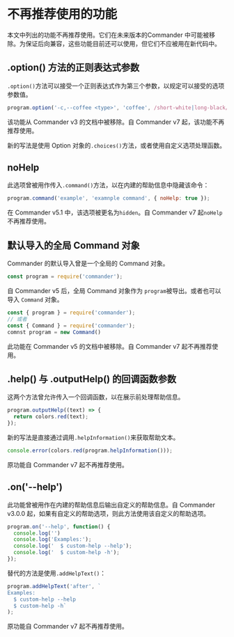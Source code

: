 # 不再推荐使用的功能

本文中列出的功能不再推荐使用。它们在未来版本的Commander 中可能被移除。为保证后向兼容，这些功能目前还可以使用，但它们不应被用在新代码中。

## .option() 方法的正则表达式参数

`.option()`方法可以接受一个正则表达式作为第三个参数，以规定可以接受的选项参数值。

```js
program.option('-c,--coffee <type>', 'coffee', /short-white|long-black/);
```

该功能从 Commander v3 的文档中被移除。自 Commander v7 起，该功能不再推荐使用。

新的写法是使用 Option 对象的`.choices()`方法，或者使用自定义选项处理函数。

## noHelp

此选项曾被用作传入`.command()`方法，以在内建的帮助信息中隐藏该命令：

```js
program.command('example', 'examnple command', { noHelp: true });
```

在 Commander v5.1 中，该选项被更名为`hidden`。自 Commander v7 起`noHelp`不再推荐使用。

## 默认导入的全局 Command 对象

Commander 的默认导入曾是一个全局的 Command 对象。

```js
const program = require('commander');
```

自 Commander v5 后，全局 Command 对象作为 `program`被导出。或者也可以导入 `Command` 对象。

```js
const { program } = require('commander');
// 或者
const { Command } = require('commander');
comnst program = new Command()
```

此功能在 Commander v5 的文档中被移除。自 Commander v7 起不再推荐使用。

## .help() 与 .outputHelp() 的回调函数参数

这两个方法曾允许传入一个回调函数，以在展示前处理帮助信息。

```js
program.outputHelp((text) => {
  return colors.red(text);
});
```

新的写法是直接通过调用`.helpInformation()`来获取帮助文本。

```js
console.error(colors.red(program.helpInformation()));
```

原功能自 Commander v7 起不再推荐使用。

## .on('--help')

此功能曾被用作在内建的帮助信息后输出自定义的帮助信息。自 Commander v3.0.0 起，如果有自定义的帮助选项，则此方法使用该自定义的帮助选项。

```js
program.on('--help', function() {
  console.log('')
  console.log('Examples:');
  console.log('  $ custom-help --help');
  console.log('  $ custom-help -h');
});
```

替代的方法是使用`.addHelpText()`：

```js
program.addHelpText('after', `
Examples:
  $ custom-help --help
  $ custom-help -h`
);
```

原功能自 Commander v7 起不再推荐使用。